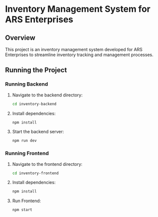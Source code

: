 # Inventory Management System for ARS Enterprises

## Overview

This project is an inventory management system developed for ARS Enterprises to streamline inventory tracking and management processes.

## Running the Project


### Running Backend

1. Navigate to the backend directory:
   ```bash
   cd inventory-backend

2. Install dependencies:
   ```bash
   npm install

3. Start the backend server:
   ```bash
   npm run dev

### Running Frontend

1. Navigate to the frontend directory:
   ```bash
   cd inventory-frontend

2. Install dependencies:
   ```bash
   npm install
   
3. Run Frontend:
   ```bash
   npm start